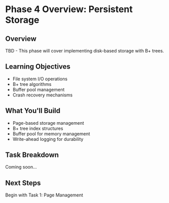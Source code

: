 # Phase 4 Overview: Persistent Storage

## Overview

TBD - This phase will cover implementing disk-based storage with B+ trees.

## Learning Objectives

- File system I/O operations
- B+ tree algorithms
- Buffer pool management
- Crash recovery mechanisms

## What You'll Build

- Page-based storage management
- B+ tree index structures
- Buffer pool for memory management
- Write-ahead logging for durability

## Task Breakdown

Coming soon...

## Next Steps

Begin with Task 1: Page Management